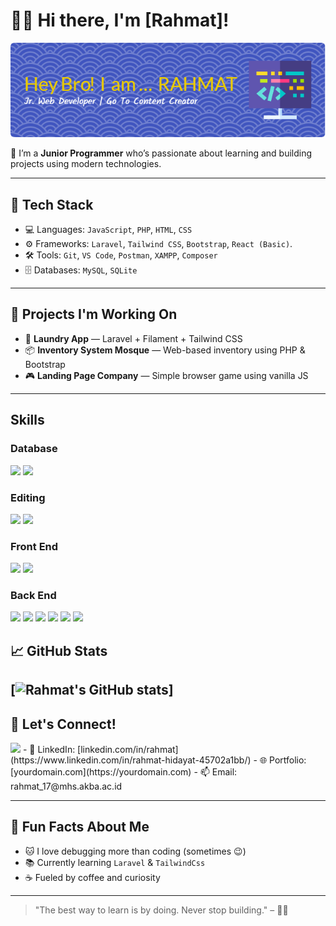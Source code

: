 # 👨‍💻 Hi there, I'm [Rahmat]!

![Rahmat](img/github-header-image.png)

🌱 I’m a **Junior Programmer** who’s passionate about learning and building projects using modern technologies.

---

## 🔧 Tech Stack

- 💻 Languages: `JavaScript`, `PHP`, `HTML`, `CSS`
- ⚙️ Frameworks: `Laravel`, `Tailwind CSS`, `Bootstrap`, `React (Basic)`.
- 🛠️ Tools: `Git`, `VS Code`, `Postman`, `XAMPP`, `Composer`
- 🗄️ Databases: `MySQL`, `SQLite`

---

## 🚀 Projects I'm Working On

- 🧺 **Laundry App** — Laravel + Filament + Tailwind CSS
- 📦 **Inventory System Mosque** — Web-based inventory using PHP & Bootstrap
- 🎮 **Landing Page Company** — Simple browser game using vanilla JS

---

## Skills

### Database

<img src="https://img.shields.io/badge/Oracle-F80000?style=for-the-badge&logo=oracle&logoColor=black
"/>
<img src="https://img.shields.io/badge/MySQL-005C84?style=for-the-badge&logo=mysql&logoColor=white"/>

### Editing

<img src="https://img.shields.io/badge/Canva-%2300C4CC.svg?&style=for-the-badge&logo=Canva&logoColor=white"/>
<img src="https://img.shields.io/badge/Unsplash-000000?style=for-the-badge&logo=Unsplash&logoColor=white"/>

### Front End

<img src="https://img.shields.io/badge/Bootstrap-563D7C?style=for-the-badge&logo=bootstrap&logoColor=white"/>
<img src="https://img.shields.io/badge/Tailwind_CSS-38B2AC?style=for-the-badge&logo=tailwind-css&logoColor=white"/>

### Back End

<img src="https://img.shields.io/badge/W3Schools-04AA6D?style=for-the-badge&logo=W3Schools&logoColor=white"/>
<img src="https://img.shields.io/badge/PHP-777BB4?style=for-the-badge&logo=php&logoColor=white"/>
<img src="https://img.shields.io/badge/Docker-2CA5E0?style=for-the-badge&logo=docker&logoColor=white"/>
<img src="https://img.shields.io/badge/Laravel-FF2D20?style=for-the-badge&logo=laravel&logoColor=white"/>
<img src="https://img.shields.io/badge/Node%20js-339933?style=for-the-badge&logo=nodedotjs&logoColor=white"/>
<img src="https://img.shields.io/badge/Laravel-FF2D20?style=for-the-badge&logo=laravel&logoColor=white"/>

## 📈 GitHub Stats

<!-- ![GitHub Stats](https://github-readme-stats.vercel.app/api?username=yourusername&show_icons=true&theme=radical) -->

## [![Rahmat's GitHub stats](https://github-readme-stats.vercel.app/api?username=rahmat)]

## 🤝 Let's Connect!

<img src="https://img.shields.io/badge/LinkedIn-0077B5?style=for-the-badge&logo=linkedin&logoColor=white"/>
- 💼 LinkedIn: [linkedin.com/in/rahmat](https://www.linkedin.com/in/rahmat-hidayat-45702a1bb/)
- 🌐 Portfolio: [yourdomain.com](https://yourdomain.com)
- 📫 Email: rahmat_17@mhs.akba.ac.id

---

## 🧠 Fun Facts About Me

- 🐱 I love debugging more than coding (sometimes 😉)
- 📚 Currently learning `Laravel` & `TailwindCss`
- ☕ Fueled by coffee and curiosity

---

> "The best way to learn is by doing. Never stop building." – 🧑‍💻
